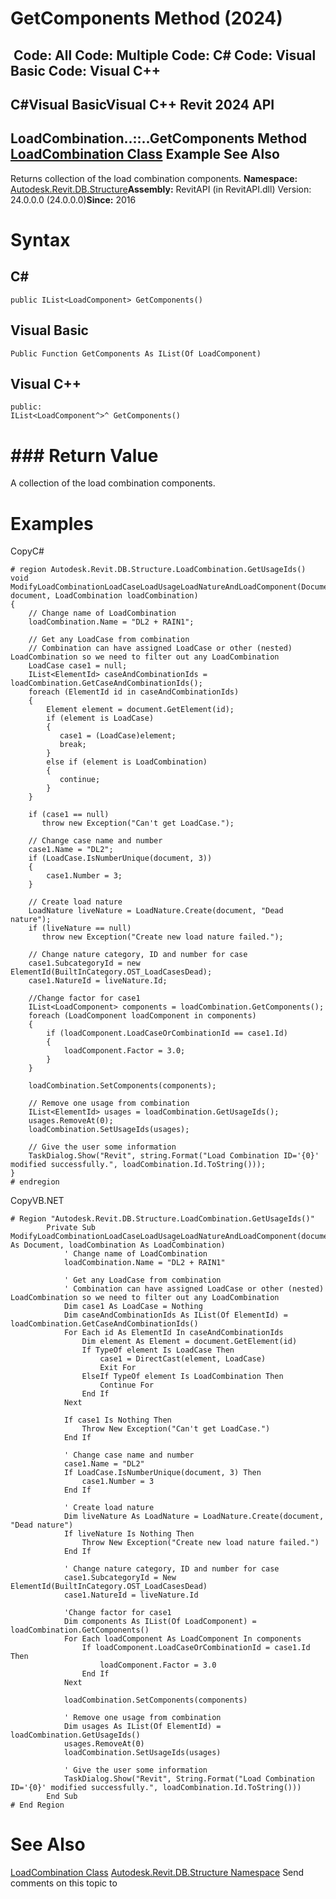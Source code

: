 # GetComponents Method (2024)

﻿
 Code: All Code: Multiple Code: C# Code: Visual Basic Code: Visual C++   
---  
C#Visual BasicVisual C++
Revit 2024 API  
---  
LoadCombination..::..GetComponents Method   
[LoadCombination Class](82891124-6fb9-e612-ca8c-6f4e32e2c121.md "LoadCombination Class") Example See Also  
---  
Returns collection of the load combination components. 
**Namespace:** [Autodesk.Revit.DB.Structure](d586b341-f687-9d90-e96d-255806b7d4fc.md "Autodesk.Revit.DB.Structure Namespace")**Assembly:** RevitAPI (in RevitAPI.dll) Version: 24.0.0.0 (24.0.0.0)**Since:** 2016 
# Syntax
C#  
---  
```text
public IList<LoadComponent> GetComponents()
```
  
Visual Basic  
---  
```text
Public Function GetComponents As IList(Of LoadComponent)
```
  
Visual C++  
---  
```text
public:
IList<LoadComponent^>^ GetComponents()
```
  
# ### Return Value
A collection of the load combination components. 
# Examples
CopyC#
```text
# region Autodesk.Revit.DB.Structure.LoadCombination.GetUsageIds()
void ModifyLoadCombinationLoadCaseLoadUsageLoadNatureAndLoadComponent(Document document, LoadCombination loadCombination)
{
    // Change name of LoadCombination
    loadCombination.Name = "DL2 + RAIN1";

    // Get any LoadCase from combination
    // Combination can have assigned LoadCase or other (nested) LoadCombination so we need to filter out any LoadCombination
    LoadCase case1 = null;
    IList<ElementId> caseAndCombinationIds = loadCombination.GetCaseAndCombinationIds();
    foreach (ElementId id in caseAndCombinationIds)
    {
        Element element = document.GetElement(id);
        if (element is LoadCase)
        {
           case1 = (LoadCase)element;
           break;
        }
        else if (element is LoadCombination)
        {
           continue;
        }
    }

    if (case1 == null)
       throw new Exception("Can't get LoadCase.");

    // Change case name and number
    case1.Name = "DL2";
    if (LoadCase.IsNumberUnique(document, 3))
    {
        case1.Number = 3;
    }

    // Create load nature
    LoadNature liveNature = LoadNature.Create(document, "Dead nature");
    if (liveNature == null)
       throw new Exception("Create new load nature failed.");

    // Change nature category, ID and number for case
    case1.SubcategoryId = new ElementId(BuiltInCategory.OST_LoadCasesDead);
    case1.NatureId = liveNature.Id;

    //Change factor for case1
    IList<LoadComponent> components = loadCombination.GetComponents();
    foreach (LoadComponent loadComponent in components)
    {
        if (loadComponent.LoadCaseOrCombinationId == case1.Id)
        {
            loadComponent.Factor = 3.0;
        }
    }

    loadCombination.SetComponents(components);

    // Remove one usage from combination
    IList<ElementId> usages = loadCombination.GetUsageIds();
    usages.RemoveAt(0);
    loadCombination.SetUsageIds(usages);

    // Give the user some information
    TaskDialog.Show("Revit", string.Format("Load Combination ID='{0}' modified successfully.", loadCombination.Id.ToString()));
}
# endregion
```

CopyVB.NET
```text
# Region "Autodesk.Revit.DB.Structure.LoadCombination.GetUsageIds()"
        Private Sub ModifyLoadCombinationLoadCaseLoadUsageLoadNatureAndLoadComponent(document As Document, loadCombination As LoadCombination)
            ' Change name of LoadCombination
            loadCombination.Name = "DL2 + RAIN1"

            ' Get any LoadCase from combination
            ' Combination can have assigned LoadCase or other (nested) LoadCombination so we need to filter out any LoadCombination
            Dim case1 As LoadCase = Nothing
            Dim caseAndCombinationIds As IList(Of ElementId) = loadCombination.GetCaseAndCombinationIds()
            For Each id As ElementId In caseAndCombinationIds
                Dim element As Element = document.GetElement(id)
                If TypeOf element Is LoadCase Then
                    case1 = DirectCast(element, LoadCase)
                    Exit For
                ElseIf TypeOf element Is LoadCombination Then
                    Continue For
                End If
            Next

            If case1 Is Nothing Then
                Throw New Exception("Can't get LoadCase.")
            End If

            ' Change case name and number
            case1.Name = "DL2"
            If LoadCase.IsNumberUnique(document, 3) Then
                case1.Number = 3
            End If

            ' Create load nature
            Dim liveNature As LoadNature = LoadNature.Create(document, "Dead nature")
            If liveNature Is Nothing Then
                Throw New Exception("Create new load nature failed.")
            End If

            ' Change nature category, ID and number for case
            case1.SubcategoryId = New ElementId(BuiltInCategory.OST_LoadCasesDead)
            case1.NatureId = liveNature.Id

            'Change factor for case1
            Dim components As IList(Of LoadComponent) = loadCombination.GetComponents()
            For Each loadComponent As LoadComponent In components
                If loadComponent.LoadCaseOrCombinationId = case1.Id Then
                    loadComponent.Factor = 3.0
                End If
            Next

            loadCombination.SetComponents(components)

            ' Remove one usage from combination
            Dim usages As IList(Of ElementId) = loadCombination.GetUsageIds()
            usages.RemoveAt(0)
            loadCombination.SetUsageIds(usages)

            ' Give the user some information
            TaskDialog.Show("Revit", String.Format("Load Combination ID='{0}' modified successfully.", loadCombination.Id.ToString()))
        End Sub
# End Region
```

# See Also
[LoadCombination Class](82891124-6fb9-e612-ca8c-6f4e32e2c121.md "LoadCombination Class")
[Autodesk.Revit.DB.Structure Namespace](d586b341-f687-9d90-e96d-255806b7d4fc.md "Autodesk.Revit.DB.Structure Namespace")
Send comments on this topic to 